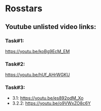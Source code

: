 # Rosstars

## Youtube unlisted video links:

### Task#1:
https://youtu.be/koBg9EcM_EM

### Task#2:
https://youtu.be/hUf_AHrWGKU

### Task#3:
- 3.1: https://youtu.be/es892odM_Xo
- 3.2.2: https://youtu.be/o9VWxZO8c6Y

